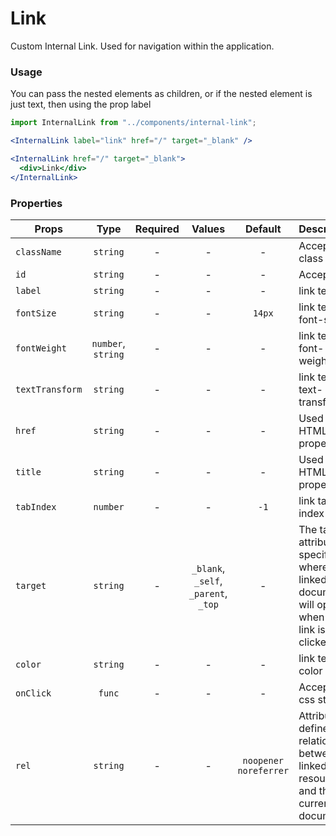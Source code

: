 # Link

Custom Internal Link. Used for navigation within the application.

### Usage

You can pass the nested elements as children, or if the nested element is just text, then using the prop label

```js
import InternalLink from "../components/internal-link";
```

```jsx
<InternalLink label="link" href="/" target="_blank" />
```

```jsx
<InternalLink href="/" target="_blank">
  <div>Link</div>
</InternalLink>
```

### Properties

| Props           |        Type        | Required |                Values                |        Default        | Description                                                                                 |
| --------------- | :----------------: | :------: | :----------------------------------: | :-------------------: | ------------------------------------------------------------------------------------------- |
| `className`     |      `string`      |    -     |                  -                   |           -           | Accepts class                                                                               |
| `id`            |      `string`      |    -     |                  -                   |           -           | Accepts id                                                                                  |
| `label`         |      `string`      |    -     |                  -                   |           -           | link text                                                                                   |
| `fontSize`      |      `string`      |    -     |                  -                   |        `14px`         | link text font-size                                                                         |
| `fontWeight`    | `number`, `string` |    -     |                  -                   |           -           | link text font-weight                                                                       |
| `textTransform` |      `string`      |    -     |                  -                   |           -           | link text text-transform                                                                    |
| `href`          |      `string`      |    -     |                  -                   |           -           | Used as HTML 'href' property                                                                |
| `title`         |      `string`      |    -     |                  -                   |           -           | Used as HTML 'title' property                                                               |
| `tabIndex`      |      `number`      |    -     |                  -                   |         `-1`          | link tab index                                                                              |
| `target`        |      `string`      |    -     | `_blank`, `_self`, `_parent`, `_top` |           -           | The target attribute specifies where the linked document will open when the link is clicked |
| `color`         |      `string`      |    -     |                  -                   |           -           | link text color                                                                             |
| `onClick`       |       `func`       |    -     |                  -                   |           -           | Accepts css style                                                                           |
| `rel`           |      `string`      |    -     |                  -                   | `noopener noreferrer` | Attribute defines the relationship between a linked resource and the current document       |
